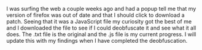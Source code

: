 I was surfing the web a couple weeks ago and had a popup tell me that my version of firefox was out of date and that I should click to download a patch.  Seeing that it was a JavaScript file my curiosity got the best of me and I downloaded the file to see if I could deobfuscate it and see what it all does.  The .txt file is the original and the .js file is my current progress.  I will update this with my findings when I have completed the deobfuscation.